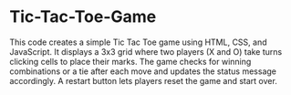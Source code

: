 # Tic-Tac-Toe-Game
This code creates a simple Tic Tac Toe game using HTML, CSS, and JavaScript. It displays a 3x3 grid where two players (X and O) take turns clicking cells to place their marks. The game checks for winning combinations or a tie after each move and updates the status message accordingly. A restart button lets players reset the game and start over.
